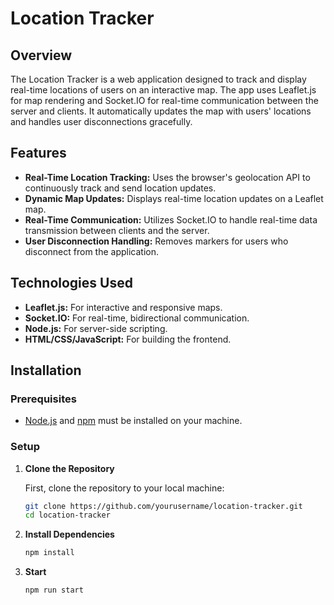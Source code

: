 # Location Tracker

## Overview

The Location Tracker is a web application designed to track and display real-time locations of users on an interactive map. The app uses Leaflet.js for map rendering and Socket.IO for real-time communication between the server and clients. It automatically updates the map with users' locations and handles user disconnections gracefully.

## Features

- **Real-Time Location Tracking:** Uses the browser's geolocation API to continuously track and send location updates.
- **Dynamic Map Updates:** Displays real-time location updates on a Leaflet map.
- **Real-Time Communication:** Utilizes Socket.IO to handle real-time data transmission between clients and the server.
- **User Disconnection Handling:** Removes markers for users who disconnect from the application.

## Technologies Used

- **Leaflet.js:** For interactive and responsive maps.
- **Socket.IO:** For real-time, bidirectional communication.
- **Node.js:** For server-side scripting.
- **HTML/CSS/JavaScript:** For building the frontend.

## Installation

### Prerequisites

- [Node.js](https://nodejs.org/) and [npm](https://www.npmjs.com/) must be installed on your machine.

### Setup

1. **Clone the Repository**

   First, clone the repository to your local machine:

   ```bash
   git clone https://github.com/yourusername/location-tracker.git
   cd location-tracker
   ```

2. **Install Dependencies**

   ```bash 
   npm install
   ```
   
2. **Start**

   ```bash 
   npm run start
   ```